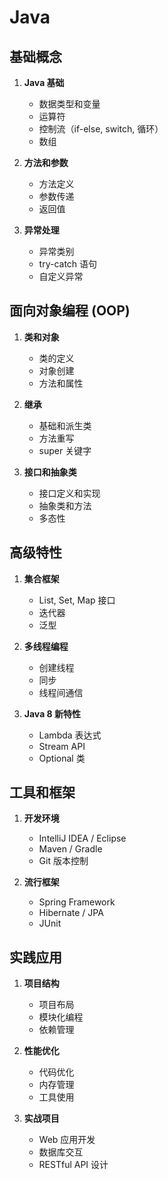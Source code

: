 # Java 

## 基础概念
1. **Java 基础**
   - 数据类型和变量
   - 运算符
   - 控制流（if-else, switch, 循环）
   - 数组

2. **方法和参数**
   - 方法定义
   - 参数传递
   - 返回值

3. **异常处理**
   - 异常类别
   - try-catch 语句
   - 自定义异常

## 面向对象编程 (OOP)
1. **类和对象**
   - 类的定义
   - 对象创建
   - 方法和属性

2. **继承**
   - 基础和派生类
   - 方法重写
   - super 关键字

3. **接口和抽象类**
   - 接口定义和实现
   - 抽象类和方法
   - 多态性

## 高级特性
1. **集合框架**
   - List, Set, Map 接口
   - 迭代器
   - 泛型

2. **多线程编程**
   - 创建线程
   - 同步
   - 线程间通信

3. **Java 8 新特性**
   - Lambda 表达式
   - Stream API
   - Optional 类

## 工具和框架
1. **开发环境**
   - IntelliJ IDEA / Eclipse
   - Maven / Gradle
   - Git 版本控制

2. **流行框架**
   - Spring Framework
   - Hibernate / JPA
   - JUnit

## 实践应用
1. **项目结构**
   - 项目布局
   - 模块化编程
   - 依赖管理

2. **性能优化**
   - 代码优化
   - 内存管理
   - 工具使用

3. **实战项目**
   - Web 应用开发
   - 数据库交互
   - RESTful API 设计
